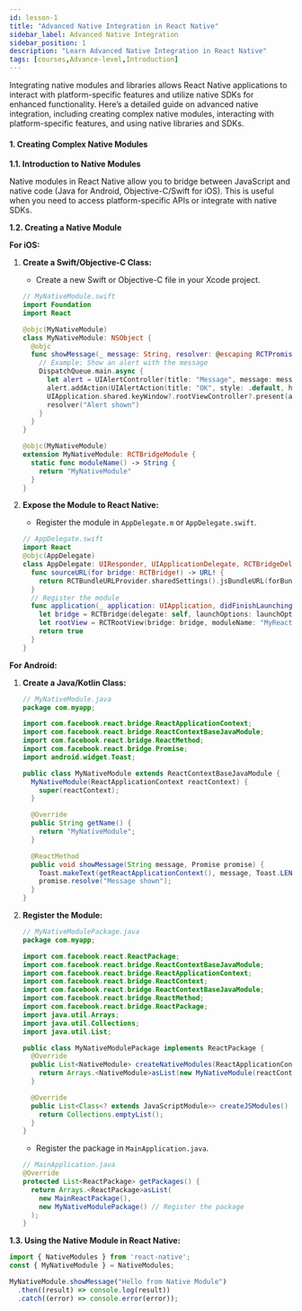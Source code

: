 ```yaml
---
id: lesson-1
title: "Advanced Native Integration in React Native"
sidebar_label: Advanced Native Integration 
sidebar_position: 1
description: "Learn Advanced Native Integration in React Native"
tags: [courses,Advance-level,Introduction]
---  
```

   

Integrating native modules and libraries allows React Native applications to interact with platform-specific features and utilize native SDKs for enhanced functionality. Here’s a detailed guide on advanced native integration, including creating complex native modules, interacting with platform-specific features, and using native libraries and SDKs.
 

#### 1. Creating Complex Native Modules

**1.1. Introduction to Native Modules**

Native modules in React Native allow you to bridge between JavaScript and native code (Java for Android, Objective-C/Swift for iOS). This is useful when you need to access platform-specific APIs or integrate with native SDKs.

**1.2. Creating a Native Module**

**For iOS:**

1. **Create a Swift/Objective-C Class:**
   - Create a new Swift or Objective-C file in your Xcode project.

   ```swift
   // MyNativeModule.swift
   import Foundation
   import React

   @objc(MyNativeModule)
   class MyNativeModule: NSObject {
     @objc
     func showMessage(_ message: String, resolver: @escaping RCTPromiseResolveBlock, rejecter: @escaping RCTPromiseRejectBlock) {
       // Example: Show an alert with the message
       DispatchQueue.main.async {
         let alert = UIAlertController(title: "Message", message: message, preferredStyle: .alert)
         alert.addAction(UIAlertAction(title: "OK", style: .default, handler: nil))
         UIApplication.shared.keyWindow?.rootViewController?.present(alert, animated: true, completion: nil)
         resolver("Alert shown")
       }
     }
   }

   @objc(MyNativeModule)
   extension MyNativeModule: RCTBridgeModule {
     static func moduleName() -> String {
       return "MyNativeModule"
     }
   }
   ```

2. **Expose the Module to React Native:**
   - Register the module in `AppDelegate.m` or `AppDelegate.swift`.

   ```swift
   // AppDelegate.swift
   import React
   @objc(AppDelegate)
   class AppDelegate: UIResponder, UIApplicationDelegate, RCTBridgeDelegate {
     func sourceURL(for bridge: RCTBridge!) -> URL! {
       return RCTBundleURLProvider.sharedSettings().jsBundleURL(forBundleRoot: "index", fallbackResource: nil)
     }
     // Register the module
     func application(_ application: UIApplication, didFinishLaunchingWithOptions launchOptions: [UIApplication.LaunchOptionsKey: Any]?) -> Bool {
       let bridge = RCTBridge(delegate: self, launchOptions: launchOptions)
       let rootView = RCTRootView(bridge: bridge, moduleName: "MyReactNativeApp", initialProperties: nil)
       return true
     }
   }
   ```

**For Android:**

1. **Create a Java/Kotlin Class:**

   ```java
   // MyNativeModule.java
   package com.myapp;

   import com.facebook.react.bridge.ReactApplicationContext;
   import com.facebook.react.bridge.ReactContextBaseJavaModule;
   import com.facebook.react.bridge.ReactMethod;
   import com.facebook.react.bridge.Promise;
   import android.widget.Toast;

   public class MyNativeModule extends ReactContextBaseJavaModule {
     MyNativeModule(ReactApplicationContext reactContext) {
       super(reactContext);
     }

     @Override
     public String getName() {
       return "MyNativeModule";
     }

     @ReactMethod
     public void showMessage(String message, Promise promise) {
       Toast.makeText(getReactApplicationContext(), message, Toast.LENGTH_LONG).show();
       promise.resolve("Message shown");
     }
   }
   ```

2. **Register the Module:**

   ```java
   // MyNativeModulePackage.java
   package com.myapp;

   import com.facebook.react.ReactPackage;
   import com.facebook.react.bridge.ReactContextBaseJavaModule;
   import com.facebook.react.bridge.ReactApplicationContext;
   import com.facebook.react.bridge.ReactContext;
   import com.facebook.react.bridge.ReactContextBaseJavaModule;
   import com.facebook.react.bridge.ReactMethod;
   import com.facebook.react.bridge.ReactPackage;
   import java.util.Arrays;
   import java.util.Collections;
   import java.util.List;

   public class MyNativeModulePackage implements ReactPackage {
     @Override
     public List<NativeModule> createNativeModules(ReactApplicationContext reactContext) {
       return Arrays.<NativeModule>asList(new MyNativeModule(reactContext));
     }

     @Override
     public List<Class<? extends JavaScriptModule>> createJSModules() {
       return Collections.emptyList();
     }
   }
   ```

   - Register the package in `MainApplication.java`.

   ```java
   // MainApplication.java
   @Override
   protected List<ReactPackage> getPackages() {
     return Arrays.<ReactPackage>asList(
       new MainReactPackage(),
       new MyNativeModulePackage() // Register the package
     );
   }
   ```

**1.3. Using the Native Module in React Native:**

```javascript
import { NativeModules } from 'react-native';
const { MyNativeModule } = NativeModules;

MyNativeModule.showMessage("Hello from Native Module")
  .then((result) => console.log(result))
  .catch((error) => console.error(error));
```
 
